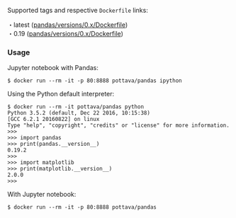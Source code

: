 Supported tags and respective `Dockerfile` links:

・latest ([pandas/versions/0.x/Dockerfile](https://github.com/pottava/docker-scipy/blob/master/pandas/versions/0.x/Dockerfile))  
・0.19 ([pandas/versions/0.x/Dockerfile](https://github.com/pottava/docker-scipy/blob/master/pandas/versions/0.x/Dockerfile))  

### Usage

Jupyter notebook with Pandas:

```
$ docker run --rm -it -p 80:8888 pottava/pandas ipython
```

Using the Python default interpreter:

```
$ docker run --rm -it pottava/pandas python
Python 3.5.2 (default, Dec 22 2016, 10:15:38)
[GCC 6.2.1 20160822] on linux
Type "help", "copyright", "credits" or "license" for more information.
>>>
>>> import pandas
>>> print(pandas.__version__)
0.19.2
>>>
>>> import matplotlib
>>> print(matplotlib.__version__)
2.0.0
>>>
```

With Jupyter notebook:

```
$ docker run --rm -it -p 80:8888 pottava/pandas
```
